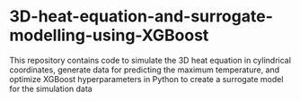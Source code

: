 # 3D-heat-equation-and-surrogate-modelling-using-XGBoost
This repository contains code to simulate the 3D heat equation in cylindrical coordinates, generate data for predicting the maximum temperature, and optimize XGBoost hyperparameters in Python to create a surrogate model for the simulation data
